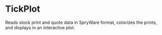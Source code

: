 # TickPlot
Reads stock print and quote data in SpryWare format, colorizes the prints, and displays in an interactive plot.
